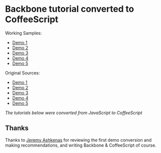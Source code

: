 Backbone tutorial converted to CoffeeScript
================================

Working Samples:

* [Demo 1](http://www.helmutgranda.com/labs/backbone/hellobackbone/demo1.html)
* [Demo 2](http://www.helmutgranda.com/labs/backbone/hellobackbone/demo2.html)
* [Demo 3](http://www.helmutgranda.com/labs/backbone/hellobackbone/demo3.html)
* [Demo 4](http://www.helmutgranda.com/labs/backbone/hellobackbone/demo4.html)
* [Demo 5](http://www.helmutgranda.com/labs/backbone/hellobackbone/demo5.html)
 
Original Sources:

* [Demo 1](http://arturadib.com/hello-backbonejs/docs/1.html)
* [Demo 2](http://arturadib.com/hello-backbonejs/docs/2.html)
* [Demo 3](http://arturadib.com/hello-backbonejs/docs/3.html)
* [Demo 4](http://arturadib.com/hello-backbonejs/docs/4.html)
* [Demo 5](http://arturadib.com/hello-backbonejs/docs/5.html)

_The tutorials below were converted from JavaScript to CoffeeScript_


Thanks
------
Thanks to <a href="https://github.com/jashkenas/coffee-script" target="_blank">Jeremy Ashkenas</a> for reviewing the first demo conversion and making recommendations, and writing Backbone & CoffeeScript of course.